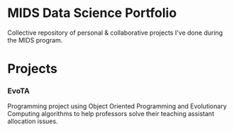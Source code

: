 # MIDS Data Science Portfolio
Collective repository of personal &amp; collaborative projects I've done during the MIDS program.

# Projects
### EvoTA
Programming project using Object Oriented Programming and Evolutionary Computing algorithms to help professors solve their teaching assistant allocation issues.
